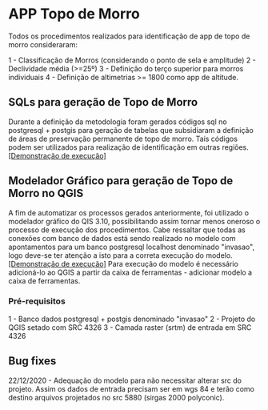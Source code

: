# APP Topo de Morro
Todos os procedimentos realizados para identificação de app de topo de morro consideraram:

1 - Classificação de Morros (considerando o ponto de sela e amplitude)
2 - Declividade média (>=25º)
3 - Definição do terço superior para morros individuais
4 - Definição de altimetrias >= 1800 como app de altitude.


## SQLs para geração de Topo de Morro
Durante a definição da metodologia foram gerados códigos sql no postgresql + postgis para geração de tabelas que subsidiaram a definição de áreas de preservação permanente de topo de morro. Tais códigos podem ser utilizados para realização de identificação em outras regiões.
[[Demonstração de execução]](https://youtu.be/N1ltCct_fHw)

## Modelador Gráfico para geração de Topo de Morro no QGIS
A fim de automatizar os processos gerados anteriormente, foi utilizado o modelador gráfico do QIS 3.10, possibilitando assim tornar menos oneroso o processo de execução dos procedimentos.
Cabe ressaltar que todas as conexões com banco de dados está sendo realizado no modelo com apontamentos para um banco postgresql localhost denominado "invasao", logo deve-se ter atenção a isto para a correta execução do modelo.
[[Demonstração de execução]](https://youtu.be/hGXahGdcJ9I)
Para execução do modelo é necessário adicioná-lo ao QGIS a partir da caixa de ferramentas - adicionar modelo a caixa de ferramentas.
### Pré-requisitos
1 - Banco dados postgresql + postgis denominado "invasao"
2 - Projeto do QGIS setado com SRC 4326
3 - Camada raster (srtm) de entrada em SRC 4326

## Bug fixes
22/12/2020 - Adequação do modelo para não necessitar alterar src do projeto. Assim os dados de entrada precisam ser em wgs 84 e terão como destino arquivos projetados no src 5880 (sirgas 2000 polyconic).
